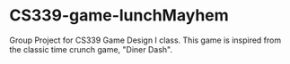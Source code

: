 # CS339-game-lunchMayhem
Group Project for CS339 Game Design I class. This game is inspired from the classic time crunch game, "Diner Dash".
